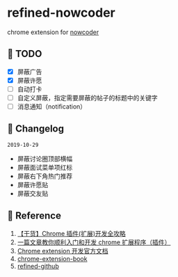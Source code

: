 # refined-nowcoder

chrome extension for [nowcoder](https://www.nowcoder.com)

## :dart: TODO

-   [x] 屏蔽广告
-   [x] 屏蔽许愿
-   [ ] 自动打卡
-   [ ] 自定义屏蔽，指定需要屏蔽的帖子的标题中的关键字
-   [ ] 消息通知（notification）

## :pencil: Changelog

`2019-10-29`

-   屏蔽讨论圈顶部横幅
-   屏蔽面试菜单项红标
-   屏蔽右下角热门推荐
-   屏蔽许愿贴
-   屏蔽交友贴

## :link: Reference

1. [【干货】Chrome 插件(扩展)开发全攻略](https://www.cnblogs.com/liuxianan/p/chrome-plugin-develop.html)
2. [一篇文章教你顺利入门和开发 chrome 扩展程序（插件）](https://juejin.im/post/5c135a275188257284143418)
3. [Chrome extension 开发官方文档](https://developer.chrome.com/extensions/devguide)
4. [chrome-extension-book](https://lightningminers.gitbook.io/chrome-extension-book/)
5. [refined-github](https://github.com/sindresorhus/refined-github/)
